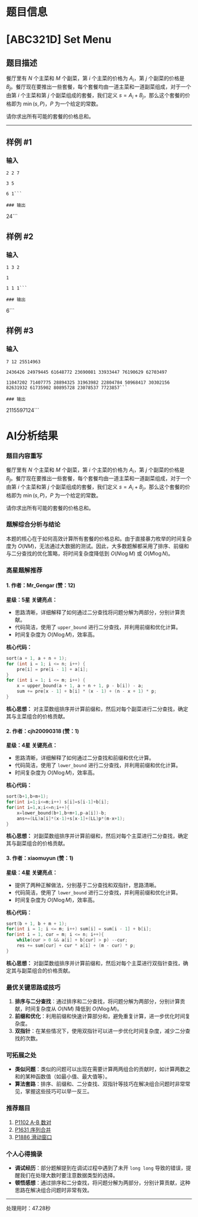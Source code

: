 # 题目信息

# [ABC321D] Set Menu

## 题目描述

餐厅里有 $N$ 个主菜和 $M$ 个副菜，第 $i$ 个主菜的价格为 $A_i$，第 $j$ 个副菜的价格是 $B_j$。餐厅现在要推出一些套餐，每个套餐均由一道主菜和一道副菜组成，对于一个由第 $i$ 个主菜和第 $j$ 个副菜组成的套餐，我们定义 $s=A_i+B_j$，那么这个套餐的价格即为 $\min (s,P)$，$P$ 为一个给定的常数。

请你求出所有可能的套餐的价格总和。

------------

## 样例 #1

### 输入

```
2 2 7

3 5

6 1```

### 输出

```
24```

## 样例 #2

### 输入

```
1 3 2

1

1 1 1```

### 输出

```
6```

## 样例 #3

### 输入

```
7 12 25514963

2436426 24979445 61648772 23690081 33933447 76190629 62703497

11047202 71407775 28894325 31963982 22804784 50968417 30302156 82631932 61735902 80895728 23078537 7723857```

### 输出

```
2115597124```

# AI分析结果

### 题目内容重写
餐厅里有 $N$ 个主菜和 $M$ 个副菜，第 $i$ 个主菜的价格为 $A_i$，第 $j$ 个副菜的价格是 $B_j$。餐厅现在要推出一些套餐，每个套餐均由一道主菜和一道副菜组成，对于一个由第 $i$ 个主菜和第 $j$ 个副菜组成的套餐，我们定义 $s=A_i+B_j$，那么这个套餐的价格即为 $\min (s,P)$，$P$ 为一个给定的常数。

请你求出所有可能的套餐的价格总和。

### 题解综合分析与结论
本题的核心在于如何高效计算所有套餐的价格总和。由于直接暴力枚举的时间复杂度为 $O(NM)$，无法通过大数据的测试。因此，大多数题解都采用了排序、前缀和与二分查找的优化策略，将时间复杂度降低到 $O(N \log M)$ 或 $O(M \log N)$。

### 高星题解推荐

#### 1. 作者：Mr_Gengar (赞：12)
**星级：5星**
**关键亮点：**
- 思路清晰，详细解释了如何通过二分查找将问题分解为两部分，分别计算贡献。
- 代码简洁，使用了 `upper_bound` 进行二分查找，并利用前缀和优化计算。
- 时间复杂度为 $O(N \log M)$，效率高。

**核心代码：**
```cpp
sort(a + 1, a + n + 1);
for (int i = 1; i <= n; i++) {
    pre[i] = pre[i - 1] + a[i];
}
for (int i = 1; i <= m; i++) {
    x = upper_bound(a + 1, a + n + 1, p - b[i]) - a;
    sum += pre[x - 1] + b[i] * (x - 1) + (n - x + 1) * p;
}
```
**核心思想：** 对主菜数组排序并计算前缀和，然后对每个副菜进行二分查找，确定其与主菜组合的价格贡献。

#### 2. 作者：cjh20090318 (赞：1)
**星级：4星**
**关键亮点：**
- 思路清晰，详细解释了如何通过二分查找和前缀和优化计算。
- 代码简洁，使用了 `lower_bound` 进行二分查找，并利用前缀和优化计算。
- 时间复杂度为 $O(N \log M)$，效率高。

**核心代码：**
```cpp
sort(b+1,b+m+1);
for(int i=1;i<=m;i++) s[i]=s[i-1]+b[i];
for(int i=1,x;i<=n;i++){
    x=lower_bound(b+1,b+m+1,p-a[i])-b;
    ans+=(LL)a[i]*(x-1)+s[x-1]+(LL)p*(m-x+1);
}
```
**核心思想：** 对副菜数组排序并计算前缀和，然后对每个主菜进行二分查找，确定其与副菜组合的价格贡献。

#### 3. 作者：xiaomuyun (赞：1)
**星级：4星**
**关键亮点：**
- 提供了两种正解做法，分别基于二分查找和双指针，思路清晰。
- 代码简洁，使用了 `lower_bound` 进行二分查找，并利用前缀和优化计算。
- 时间复杂度为 $O(N \log M)$，效率高。

**核心代码：**
```cpp
sort(b + 1, b + m + 1);
for(int i = 1; i <= m; i++) sum[i] = sum[i - 1] + b[i];
for(int i = 1, cur = m; i <= n; i++){
    while(cur > 0 && a[i] + b[cur] > p) --cur;
    res += sum[cur] + cur * a[i] + (m - cur) * p;
}
```
**核心思想：** 对副菜数组排序并计算前缀和，然后对每个主菜进行双指针查找，确定其与副菜组合的价格贡献。

### 最优关键思路或技巧
1. **排序与二分查找**：通过排序和二分查找，将问题分解为两部分，分别计算贡献，时间复杂度从 $O(NM)$ 降低到 $O(N \log M)$。
2. **前缀和优化**：利用前缀和快速计算部分和，避免重复计算，进一步优化时间复杂度。
3. **双指针**：在某些情况下，使用双指针可以进一步优化时间复杂度，减少二分查找的次数。

### 可拓展之处
- **类似问题**：类似的问题可以出现在需要计算两两组合的贡献时，如计算两数之和的某种函数值（如最小值、最大值等）。
- **算法套路**：排序、前缀和、二分查找、双指针等技巧在解决组合问题时非常常见，掌握这些技巧可以举一反三。

### 推荐题目
1. [P1102 A-B 数对](https://www.luogu.com.cn/problem/P1102)
2. [P1631 序列合并](https://www.luogu.com.cn/problem/P1631)
3. [P1886 滑动窗口](https://www.luogu.com.cn/problem/P1886)

### 个人心得摘录
- **调试经历**：部分题解提到在调试过程中遇到了未开 `long long` 导致的错误，提醒我们在处理大数时要注意数据类型的选择。
- **顿悟感想**：通过排序和二分查找，将问题分解为两部分，分别计算贡献，这种思路在解决组合问题时非常有效。

---
处理用时：47.28秒